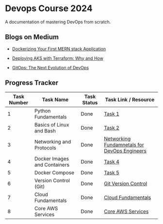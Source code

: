# Devops Course 2024

A documentation of mastering DevOps from scratch.

## Blogs on Medium

- [Dockerizing Your First MERN stack Application](https://medium.com/@fauzahmed2/dockerizing-your-first-mern-stack-application-a-step-by-step-guide-409d7a8506c5)
  
- [Deploying AKS with Terraform: Why and How](https://medium.com/@fauzahmed2/deploying-aks-with-terraform-why-and-how-3918953b6926)

- [GitOps: The Next Evolution of DevOps](https://medium.com/@fauzahmed2/gitops-the-next-evolution-of-devops-18630e82378b)


## Progress Tracker

| Task Number | Task Name                      | Task Status | Task Link / Resource |
|-------------|--------------------------------|-------------|----------------------|
| 1           | Python Fundamentals            | Done        | [Task 1](https://github.com/fauz2003/Devops-2024/tree/main/task1) |
| 2           | Basics of Linux and Bash       | Done        | [Task 2](https://github.com/fauz2003/Devops-2024/tree/main/task2) |
| 3           | Networking and Protocols       | Done        | [Networking Fundamnetals for DevOps Engineers](https://www.youtube.com/watch?v=M9Kex1ID7GY) |
| 4           | Docker Images and Containers   | Done        | [Task 4](https://github.com/fauz2003/Devops-2024/tree/main/task4) |
| 5           | Docker Compose                 | Done        | [Task 5](https://github.com/fauz2003/Devops-2024/tree/main/task5) |
| 6           | Version Control (Git)          | Done        | [Git Version Control](https://antonz.org/git-by-example/) |
| 7           | Cloud Fundamentals             | Done        | [Cloud Fundamentals](https://example.com/cloud-fundamentals) |
| 8           | Core AWS Services              | Done        | [Core AWS Services](https://example.com/aws-services) |



